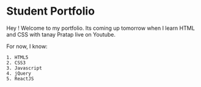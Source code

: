 # Student Portfolio

Hey ! Welcome to my portfolio.
Its coming up tomorrow when I learn HTML and CSS with tanay Pratap live on Youtube.

For now, I know:

    1. HTML5
    2. CSS3
    3. Javascript
    4. jQuery
    5. ReactJS

